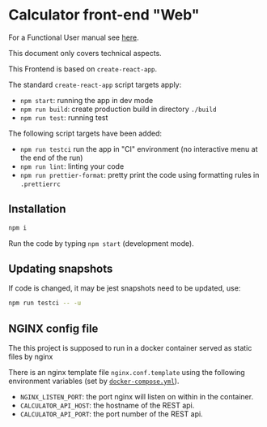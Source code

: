 # Calculator front-end "Web"

For a Functional User manual see [here](../README.md).

This document only covers technical aspects.

This Frontend is based on `create-react-app`.

The standard `create-react-app` script targets apply:

-   `npm start`: running the app in dev mode
-   `npm run build`: create production build in directory `./build`
-   `npm run test`: running test

The following script targets have been added:

-   `npm run testci` run the app in "CI" environment (no interactive menu at the end of the run)
-   `npm run lint`: linting your code
-   `npm run prettier-format`: pretty print the code using formatting rules in `.prettierrc`

## Installation

```bash
npm i
```

Run the code by typing `npm start` (development mode).

## Updating snapshots

If code is changed, it may be jest snapshots need to be updated, use:

```bash
npm run testci -- -u
```

## NGINX config file

The this project is supposed to run in a docker container served as static files by nginx

There is an nginx template file `nginx.conf.template` using the following environment variables (set by [`docker-compose.yml`][docker-compose]).

-   `NGINX_LISTEN_PORT`: the port nginx will listen on within in the container.
-   `CALCULATOR_API_HOST`: the hostname of the REST api.
-   `CALCULATOR_API_PORT`: the port number of the REST api.

[docker-compose]: ../docker-compose.yml
